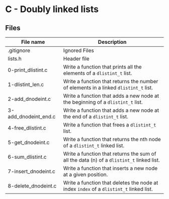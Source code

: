 # C - Doubly linked lists

## Files

| File name            | Description                                                                              |
| -------------------- | ---------------------------------------------------------------------------------------- |
| .gitignore           | Ignored Files                                                                            |
| lists.h              | Header file                                                                              |
| 0-print_dlistint.c   | Write a function that prints all the elements of a `dlistint_t` list.                    |
| 1-dlistint_len.c     | Write a function that returns the number of elements in a linked `dlistint_t` list.      |
| 2-add_dnodeint.c     | Write a function that adds a new node at the beginning of a `dlistint_t` list.           |
| 3-add_dnodeint_end.c | Write a function that adds a new node at the end of a `dlistint_t` list.                 |
| 4-free_dlistint.c    | Write a function that frees a `dlistint_t` list.                                         |
| 5-get_dnodeint.c     | Write a function that returns the nth node of a `dlistint_t` linked list.                |
| 6-sum_dlistint.c     | Write a function that returns the sum of all the data (n) of a `dlistint_t` linked list. |
| 7-insert_dnodeint.c  | Write a function that inserts a new node at a given position.                            |
| 8-delete_dnodeint.c  | Write a function that deletes the node at index `index` of a `dlistint_t` linked list.   |
